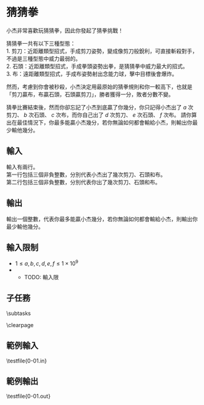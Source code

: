 # 猜猜拳

<!-- \begin{figure}[h]
\centering
\includegraphics[width=2in]{TODO.jpg}
\caption{TODO: 圖片說明}
\end{figure} -->

小杰非常喜歡玩猜猜拳，因此你發起了猜拳挑戰！

猜猜拳一共有以下三種型態：\
$1.$ 剪刀：近距離類型招式，手成剪刀姿勢，變成像剪刀般銳利，可直接斬殺對手，不過是三種型態中威力最弱的。\
$2.$ 石頭：近距離類型招式，手成拳頭姿勢出拳，是猜猜拳中威力最大的招式。\
$3.$ 布：遠距離類型招式，手成布姿勢射出念能力球，擊中目標後會爆炸。

然而，考慮到你會被秒殺，小杰決定用最原始的猜拳規則和你一較高下，也就是「剪刀贏布，布贏石頭，石頭贏剪刀」，勝者獲得一分，敗者分數不變。

猜拳比賽結束後，然而你卻忘記了小杰到底贏了你幾分，你只記得小杰出了 $a$ 次剪刀、 $b$ 次石頭、 $c$ 次布，而你自己出了 $d$ 次剪刀、 $e$ 次石頭、 $f$ 次布。
請你算出在最佳情況下，你最多能贏小杰幾分，若你無論如何都會輸給小杰，則輸出你最少輸他幾分。

## 輸入
輸入有兩行。\
第一行包括三個非負整數，分別代表小杰出了幾次剪刀、石頭和布。\
第二行包括三個非負整數，分別代表你出了幾次剪刀、石頭和布。

## 輸出
輸出一個整數，代表你最多能贏小杰幾分，若你無論如何都會輸給小杰，則輸出你最少輸他幾分。

## 輸入限制
 - $1\le a, b, c, d, e, f\le 1\times 10^9$
 - - TODO: 輸入限

## 子任務
\subtasks

\clearpage

## 範例輸入
\testfile{0-01.in}

## 範例輸出
\testfile{0-01.out}
